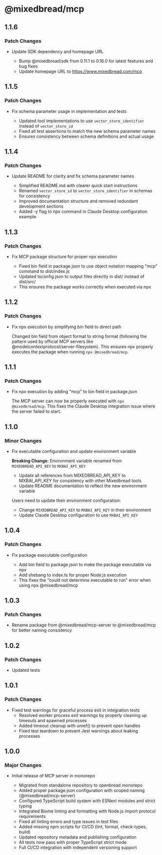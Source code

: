 # @mixedbread/mcp

## 1.1.6

### Patch Changes

- Update SDK dependency and homepage URL

  - Bump @mixedbread/sdk from 0.11.1 to 0.16.0 for latest features and bug fixes
  - Update homepage URL to https://www.mixedbread.com/mcp

## 1.1.5

### Patch Changes

- Fix schema parameter usage in implementation and tests

  - Updated tool implementations to use `vector_store_identifier` instead of `vector_store_id`
  - Fixed all test assertions to match the new schema parameter names
  - Ensures consistency between schema definitions and actual usage

## 1.1.4

### Patch Changes

- Update README for clarity and fix schema parameter names

  - Simplified README.md with clearer quick start instructions
  - Renamed `vector_store_id` to `vector_store_identifier` in schemas for consistency
  - Improved documentation structure and removed redundant development sections
  - Added -y flag to npx command in Claude Desktop configuration example

## 1.1.3

### Patch Changes

- Fix MCP package structure for proper npx execution

  - Fixed bin field in package.json to use object notation mapping "mcp" command to dist/index.js
  - Updated tsconfig.json to output files directly in dist/ instead of dist/src/
  - This ensures the package works correctly when executed via npx

## 1.1.2

### Patch Changes

- Fix npx execution by simplifying bin field to direct path

  Changed bin field from object format to string format (following the pattern used by official MCP servers like @modelcontextprotocol/server-filesystem). This ensures npx properly executes the package when running `npx @mixedbread/mcp`.

## 1.1.1

### Patch Changes

- Fix npx execution by adding "mcp" to bin field in package.json

  The MCP server can now be properly executed with `npx @mixedbread/mcp`. This fixes the Claude Desktop integration issue where the server failed to start.

## 1.1.0

### Minor Changes

- Fix executable configuration and update environment variable

  **Breaking Change**: Environment variable renamed from `MIXEDBREAD_API_KEY` to `MXBAI_API_KEY`

  - Update all references from MIXEDBREAD_API_KEY to MXBAI_API_KEY for consistency with other Mixedbread tools
  - Update README documentation to reflect the new environment variable

  Users need to update their environment configuration:

  - Change `MIXEDBREAD_API_KEY` to `MXBAI_API_KEY` in their environment
  - Update Claude Desktop configuration to use `MXBAI_API_KEY`

## 1.0.4

### Patch Changes

- Fix package executable configuration

  - Add bin field to package.json to make the package executable via npx
  - Add shebang to index.ts for proper Node.js execution
  - This fixes the "could not determine executable to run" error when using npx @mixedbread/mcp

## 1.0.3

### Patch Changes

- Rename package from @mixedbread/mcp-server to @mixedbread/mcp for better naming consistency

## 1.0.2

### Patch Changes

- Updated tests

## 1.0.1

### Patch Changes

- Fixed test warnings for graceful process exit in integration tests
  - Resolved worker process exit warnings by properly cleaning up timeouts and spawned processes
  - Added timeout cleanup with unref() to prevent open handles
  - Fixed test teardown to prevent Jest warnings about leaking processes

## 1.0.0

### Major Changes

- Initial release of MCP server in monorepo

  - Migrated from standalone repository to openbread monorepo
  - Added proper package.json configuration with scoped naming (@mixedbread/mcp-server)
  - Configured TypeScript build system with ESNext modules and strict typing
  - Integrated Biome linting and formatting with Node.js import protocol requirements
  - Fixed all linting errors and type issues in test files
  - Added missing npm scripts for CI/CD (lint, format, check-types, build)
  - Updated repository metadata and publishing configuration
  - All tests now pass with proper TypeScript strict mode
  - Full CI/CD integration with independent versioning support
